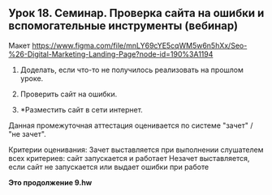 ## Урок 18. Семинар. Проверка сайта на ошибки и вспомогательные инструменты (вебинар)

Макет https://www.figma.com/file/mnLY69cYE5cqWM5w6n5hXx/Seo-%26-Digital-Marketing-Landing-Page?node-id=190%3A1194

1. Доделать, если что-то не получилось реализовать на прошлом уроке.

2. Проверить сайт на ошибки.

3. \*Разместить сайт в сети интернет.

Данная промежуточная аттестация оценивается по системе "зачет" / "не зачет".

Критерии оценивания:
Зачет выставляется при выполнении слушателем всех критериев: сайт запускается и работает
Незачет выставляется, если сайт не запускается или выдает ошибки при работе

**Это продолжение 9.hw**
